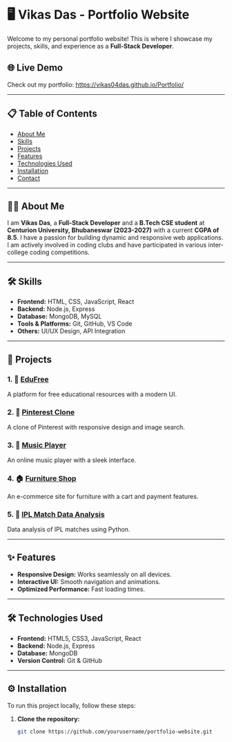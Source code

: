 # 🖥️ Vikas Das - Portfolio Website

Welcome to my personal portfolio website! This is where I showcase my projects, skills, and experience as a **Full-Stack Developer**.

## 🌐 Live Demo
Check out my portfolio: https://vikas04das.github.io/Portfolio/

---

## 📋 Table of Contents
- [About Me](#about-me)
- [Skills](#skills)
- [Projects](#projects)
- [Features](#features)
- [Technologies Used](#technologies-used)
- [Installation](#installation)
- [Contact](#contact)

---

## 👨‍💻 About Me
I am **Vikas Das**, a **Full-Stack Developer** and a **B.Tech CSE student** at **Centurion University, Bhubaneswar (2023-2027)** with a current **CGPA of 8.5**. I have a passion for building dynamic and responsive web applications. I am actively involved in coding clubs and have participated in various inter-college coding competitions.

---

## 🛠️ Skills
- **Frontend:** HTML, CSS, JavaScript, React
- **Backend:** Node.js, Express
- **Database:** MongoDB, MySQL
- **Tools & Platforms:** Git, GitHub, VS Code
- **Others:** UI/UX Design, API Integration

---

## 📂 Projects
### 1. 🌟 [EduFree](https://github.com/yourusername/EduFree)
A platform for free educational resources with a modern UI.

### 2. 🎨 [Pinterest Clone](https://github.com/yourusername/Pinterest-Clone)
A clone of Pinterest with responsive design and image search.

### 3. 🎵 [Music Player](https://github.com/yourusername/Music-Player)
An online music player with a sleek interface.

### 4. 🏠 [Furniture Shop](https://github.com/yourusername/Furniture-Shop)
An e-commerce site for furniture with a cart and payment features.

### 5. 🏏 [IPL Match Data Analysis](https://github.com/yourusername/IPL_Match_Data_Analysis)
Data analysis of IPL matches using Python.

---

## ✨ Features
- **Responsive Design:** Works seamlessly on all devices.
- **Interactive UI:** Smooth navigation and animations.
- **Optimized Performance:** Fast loading times.

---

## 🛠️ Technologies Used
- **Frontend:** HTML5, CSS3, JavaScript, React
- **Backend:** Node.js, Express
- **Database:** MongoDB
- **Version Control:** Git & GitHub

---

## ⚙️ Installation
To run this project locally, follow these steps:

1. **Clone the repository:**
   ```bash
   git clone https://github.com/yourusername/portfolio-website.git
